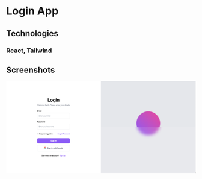 # Login App

## Technologies

### React, Tailwind

## Screenshots

<img src="./src/assets/login-page.png" alt="screenshot">
